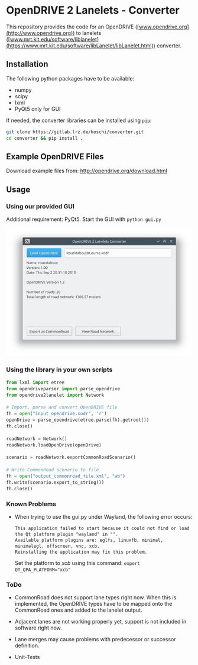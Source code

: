 # OpenDRIVE 2 Lanelets - Converter

This repository provides the code for an OpenDRIVE ([www.opendrive.org](http://www.opendrive.org)) to lanelets ([www.mrt.kit.edu/software/liblanelet](https://www.mrt.kit.edu/software/libLanelet/libLanelet.html)) converter.

## Installation

The following python packages have to be available:
- numpy
- scipy
- lxml
- PyQt5 only for GUI

If needed, the converter libraries can be installed using ```pip```:

```bash
git clone https://gitlab.lrz.de/koschi/converter.git
cd converter && pip install .
```

## Example OpenDRIVE Files

Download example files from: http://opendrive.org/download.html

## Usage

### Using our provided GUI

Additional requirement: PyQt5. Start the GUI with ```python gui.py```

![GUI screenshot](gui_screenshot.png "Screenshot of converter GUI")

### Using the library in your own scripts

```python
from lxml import etree
from opendriveparser import parse_opendrive
from opendrive2lanelet import Network

# Import, parse and convert OpenDRIVE file
fh = open("input_opendrive.xodr", 'r')
openDrive = parse_opendrive(etree.parse(fh).getroot())
fh.close()

roadNetwork = Network()
roadNetwork.loadOpenDrive(openDrive)

scenario = roadNetwork.exportCommonRoadScenario()

# Write CommonRoad scenario to file
fh = open("output_commonroad_file.xml", "wb")
fh.write(scenario.export_to_string())
fh.close()
```


### Known Problems

- When trying to use the gui.py under Wayland, the following error occurs:
  ```
  This application failed to start because it could not find or load the Qt platform plugin "wayland" in "".
  Available platform plugins are: eglfs, linuxfb, minimal, minimalegl, offscreen, vnc, xcb.
  Reinstalling the application may fix this problem.
  ```
  Set the platform to *xcb* using this command: ```export QT_QPA_PLATFORM="xcb"```

### ToDo

- CommonRoad does not support lane types right now. When this is implemented, the OpenDRIVE types have to be mapped onto the CommonRoad ones and added to the lanelet output.

- Adjacent lanes are not working properly yet, support is not included in software right now.

- Lane merges may cause problems with predecessor or successor definition.

- Unit-Tests
